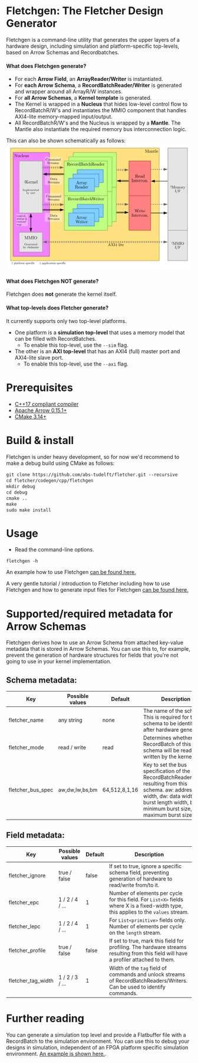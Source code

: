 # Fletchgen: The Fletcher Design Generator
Fletchgen is a command-line utility that generates the upper layers of a
hardware design, including simulation and platform-specific top-levels, based on
Arrow Schemas and Recordbatches.

#### What does Fletchgen generate?

* For each **Arrow Field**, an **ArrayReader/Writer** is instantiated.
* For **each Arrow Schema**, a **RecordBatchReader/Writer** is generated and
  wrapper around all ArrayR/W instances.
* For **all Arrow Schemas**, a **Kernel template** is generated.
* The Kernel is wrapped in a **Nucleus** that hides low-level control flow to
  RecordBatchR/W's and instantiates the
  MMIO component that handles AXI4-lite memory-mapped input/output.
* All RecordBatchR/W's and the Nucleus is wrapped by a **Mantle**. The Mantle
  also instantiate the required memory bus interconnection logic.

This can also be shown schematically as follows:
![Fletchgen output, schematically](./docs/fletchgen.svg)

#### What does Fletchgen NOT generate?

Fletchgen does **not** generate the kernel itself.

#### What top-levels does Fletcher generate?
It currently supports only two top-level platforms.

* One platform is a **simulation top-level** that uses a memory model that can
  be filled with RecordBatches.
  * To enable this top-level, use the `--sim` flag.
* The other is an **AXI top-level** that has an AXI4 (full) master port and
  AXI4-lite slave port.
  * To enable this top-level, use the `--axi` flag.

# Prerequisites
* [C++17 compliant compiler](https://clang.llvm.org/)
* [Apache Arrow 0.15.1+](https://github.com/apache/arrow)
* [CMake 3.14+](https://cmake.org/)

# Build & install
Fletchgen is under heavy development, so for now we'd recommend to make a debug
build using CMake as follows:
```console
git clone https://github.com/abs-tudelft/fletcher.git --recursive
cd fletcher/codegen/cpp/fletchgen
mkdir debug
cd debug
cmake ..
make
sudo make install
```

# Usage

* Read the command-line options.
```console
fletchgen -h
```

An example how to use Fletchgen [can be found here.](../../test/stringread/README.md)

A very gentle tutorial / introduction to Fletcher including how to use Fletchgen
and how to generate input files for Fletchgen
[can be found here.](../../../examples/sum/README.md)

# Supported/required metadata for Arrow Schemas
Fletchgen derives how to use an Arrow Schema from attached key-value metadata
that is stored in Arrow Schemas. You can use this to, for example, prevent the
generation of hardware structures for fields that you're not going to use in
your kernel implementation.

## Schema metadata:

| Key                    | Possible values     | Default | Description                                                |
|------------------------|---------------------|---------|------------------------------------------------------------|
| fletcher_name          | any string          | none    | The name of the schema. This is required for the schema to be identifiable after hardware generation.  |
| fletcher_mode          | read / write        | read    | Determines whether a RecordBatch of this schema will be read or written by the kernel. |
| fletcher_bus_spec      | aw,dw,lw,bs,bm      | 64,512,8,1,16 | Key to set the bus specification of the RecordBatchReader/Writer resulting from this schema. aw: address width, dw: data width, lw: burst length width, bs: minimum burst size, bm: maximum burst size. |

## Field metadata:

| Key                    | Possible values | Default | Description                                  |
|------------------------|-----------------|---------|----------------------------------------------|
| fletcher_ignore        | true / false    | false   | If set to true, ignore a specific schema field, preventing generation of hardware to read/write from/to it. |
| fletcher_epc           | 1 / 2 / 4 / ... | 1       | Number of elements per cycle for this field. For `List<X>` fields where X is a fixed-width type, this applies to the `values` stream. |
| fletcher_lepc          | 1 / 2 / 4 / ... | 1       | For `List<primitive>` fields only. Number of elements per cycle on the `length` stream. |
| fletcher_profile       | true / false    | false   | If set to true, mark this field for profiling. The hardware streams resulting from this field will have a profiler attached to them. |
| fletcher_tag_width     | 1 / 2 / 3 / ... | 1       | Width of the `tag` field of commands and unlock streams of RecordBatchReaders/Writers. Can be used to identify commands. |

# Further reading

You can generate a simulation top level and provide a Flatbuffer file with a
RecordBatch to the simulation environment. You can use this to debug your
designs in simulation, independent of an FPGA platform specific simulation
environment. [An example is shown here.](../../test/stringread/README.md).

